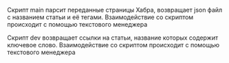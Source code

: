 Скрипт main парсит переданные страницы Хабра,
возвращает json файл с названием статьи и её тегами. Взаимодействие
со скриптом происходит с помощью текстового менеджера

Скрипт dev возвращает ссылки на статьи, название которых содержит
ключевое слово. Взаимодействие
со скриптом происходит с помощью текстового менеджера
